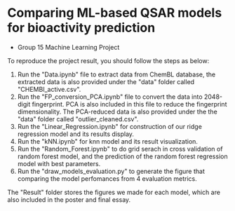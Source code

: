 # Comparing ML-based QSAR models for bioactivity prediction
- Group 15 Machine Learning Project 

To reproduce the project result, you should follow the steps as below:
1. Run the "Data.ipynb" file to extract data from ChemBL database, the extracted data is also provided under the "data" folder called "CHEMBI_active.csv".
2. Run the "FP_conversion_PCA.ipynb" file to convert the data into 2048-digit fingerprint. PCA is also included in this file to reduce the fingerprint dimensionality. The PCA-reduced data is also provided under the the "data" folder called "outlier_cleaned.csv".
3. Run the "Linear_Regression.ipynb" for construction of our ridge regression model and its results display.
4. Run the "kNN.ipynb" for knn model and its result visualization.
5. Run the "Random_Forest.ipynb" to do grid serach in cross validation of random forest model, and the prediction of the random forest regression model with best parameters.
6. Run the "draw_models_evaluation.py" to generate the figure that comparing the model perfomances from 4 evaluation metrics.

The "Result" folder stores the figures we made for each model, which are also included in the poster and final essay.
